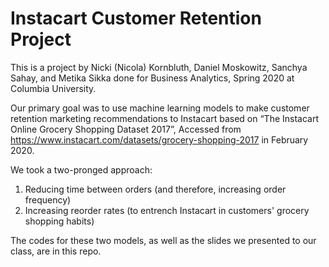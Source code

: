 # Instacart Customer Retention Project

This is a project by Nicki (Nicola) Kornbluth, Daniel Moskowitz, Sanchya Sahay, and Metika Sikka done for Business Analytics, Spring 2020 at Columbia University.

Our primary goal was to use machine learning models to make customer retention marketing recommendations to Instacart based on “The Instacart Online Grocery Shopping Dataset 2017”, Accessed from https://www.instacart.com/datasets/grocery-shopping-2017 in February 2020. 

We took a two-pronged approach:
1. Reducing time between orders (and therefore, increasing order frequency)
2. Increasing reorder rates (to entrench Instacart in customers' grocery shopping habits)

The codes for these two models, as well as the slides we presented to our class, are in this repo. 
